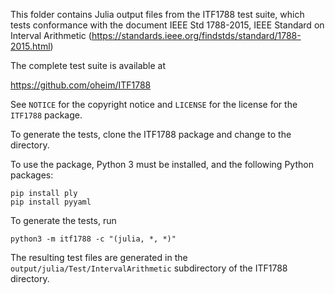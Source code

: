 This folder contains Julia output files from the ITF1788 test suite, which tests conformance with the document IEEE Std 1788-2015, IEEE Standard on Interval Arithmetic (https://standards.ieee.org/findstds/standard/1788-2015.html)

The complete test suite is available at

https://github.com/oheim/ITF1788

See `NOTICE` for the copyright notice and `LICENSE` for the license for the `ITF1788` package.

To generate the tests, clone the ITF1788 package and change to the directory.

To use the package, Python 3 must be installed, and the following Python packages:

    pip install ply
    pip install pyyaml
    
To generate the tests, run

    python3 -m itf1788 -c "(julia, *, *)"

The resulting test files are generated in the `output/julia/Test/IntervalArithmetic` subdirectory of the ITF1788 directory.
